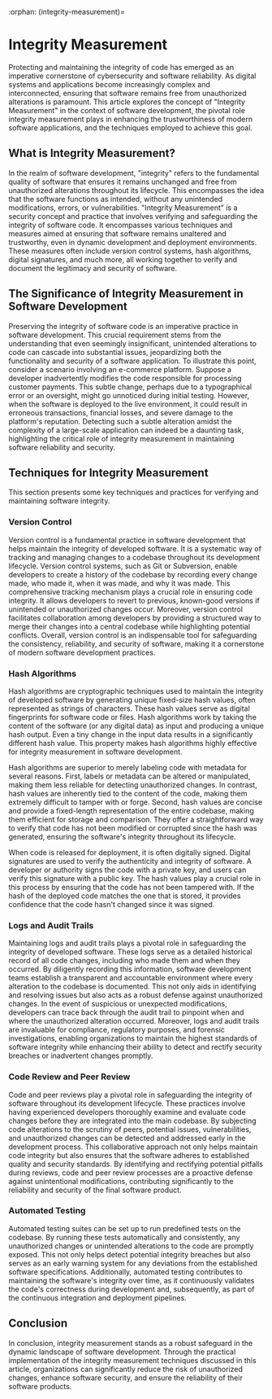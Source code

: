 :orphan:
(integrity-measurement)=

# Integrity Measurement

Protecting and maintaining the integrity of code has emerged as an imperative cornerstone of cybersecurity and software reliability. As digital systems and applications become increasingly complex and interconnected, ensuring that software remains free from unauthorized alterations is paramount. This article explores the concept of "Integrity Measurement" in the context of software development, the pivotal role integrity measurement plays in enhancing the trustworthiness of modern software applications, and the techniques employed to achieve this goal.

## What is Integrity Measurement?

In the realm of software development, "integrity" refers to the fundamental quality of software that ensures it remains unchanged and free from unauthorized alterations throughout its lifecycle. This encompasses the idea that the software functions as intended, without any unintended modifications, errors, or vulnerabilities. "Integrity Measurement" is a security concept and practice that involves verifying and safeguarding the integrity of software code. It encompasses various techniques and measures aimed at ensuring that software remains unaltered and trustworthy, even in dynamic development and deployment environments. These measures often include version control systems, hash algorithms, digital signatures, and much more, all working together to verify and document the legitimacy and security of software. 

## The Significance of Integrity Measurement in Software Development

Preserving the integrity of software code is an imperative practice in software development. This crucial requirement stems from the understanding that even seemingly insignificant, unintended alterations to code can cascade into substantial issues, jeopardizing both the functionality and security of a software application. To illustrate this point, consider a scenario involving an e-commerce platform. Suppose a developer inadvertently modifies the code responsible for processing customer payments. This subtle change, perhaps due to a typographical error or an oversight, might go unnoticed during initial testing. However, when the software is deployed to the live environment, it could result in erroneous transactions, financial losses, and severe damage to the platform's reputation. Detecting such a subtle alteration amidst the complexity of a large-scale application can indeed be a daunting task, highlighting the critical role of integrity measurement in maintaining software reliability and security.

## Techniques for Integrity Measurement

This section presents some key techniques and practices for verifying and maintaining software integrity.

### Version Control

Version control is a fundamental practice in software development that helps maintain the integrity of developed software. It is a systematic way of tracking and managing changes to a codebase throughout its development lifecycle. Version control systems, such as Git or Subversion, enable developers to create a history of the codebase by recording every change made, who made it, when it was made, and why it was made. This comprehensive tracking mechanism plays a crucial role in ensuring code integrity. It allows developers to revert to previous, known-good versions if unintended or unauthorized changes occur. Moreover, version control facilitates collaboration among developers by providing a structured way to merge their changes into a central codebase while highlighting potential conflicts. Overall, version control is an indispensable tool for safeguarding the consistency, reliability, and security of software, making it a cornerstone of modern software development practices.

### Hash Algorithms

Hash algorithms are cryptographic techniques used to maintain the integrity of developed software by generating unique fixed-size hash values, often represented as strings of characters. These hash values serve as digital fingerprints for software code or files. Hash algorithms work by taking the content of the software (or any digital data) as input and producing a unique hash output. Even a tiny change in the input data results in a significantly different hash value. This property makes hash algorithms highly effective for integrity measurement in software development. 

Hash algorithms are superior to merely labeling code with metadata for several reasons. First, labels or metadata can be altered or manipulated, making them less reliable for detecting unauthorized changes. In contrast, hash values are inherently tied to the content of the code, making them extremely difficult to tamper with or forge. Second, hash values are concise and provide a fixed-length representation of the entire codebase, making them efficient for storage and comparison. They offer a straightforward way to verify that code has not been modified or corrupted since the hash was generated, ensuring the software's integrity throughout its lifecycle.

When code is released for deployment, it is often digitally signed. Digital signatures are used to verify the authenticity and integrity of software. A developer or authority signs the code with a private key, and users can verify this signature with a public key. The hash values play a crucial role in this process by ensuring that the code has not been tampered with. If the hash of the deployed code matches the one that is stored, it provides confidence that the code hasn't changed since it was signed.

### Logs and Audit Trails

Maintaining logs and audit trails plays a pivotal role in safeguarding the integrity of developed software. These logs serve as a detailed historical record of all code changes, including who made them and when they occurred. By diligently recording this information, software development teams establish a transparent and accountable environment where every alteration to the codebase is documented. This not only aids in identifying and resolving issues but also acts as a robust defense against unauthorized changes. In the event of suspicious or unexpected modifications, developers can trace back through the audit trail to pinpoint when and where the unauthorized alteration occurred. Moreover, logs and audit trails are invaluable for compliance, regulatory purposes, and forensic investigations, enabling organizations to maintain the highest standards of software integrity while enhancing their ability to detect and rectify security breaches or inadvertent changes promptly.

### Code Review and Peer Review

Code and peer reviews play a pivotal role in safeguarding the integrity of software throughout its development lifecycle. These practices involve having experienced developers thoroughly examine and evaluate code changes before they are integrated into the main codebase. By subjecting code alterations to the scrutiny of peers, potential issues, vulnerabilities, and unauthorized changes can be detected and addressed early in the development process. This collaborative approach not only helps maintain code integrity but also ensures that the software adheres to established quality and security standards. By identifying and rectifying potential pitfalls during reviews, code and peer review processes are a proactive defense against unintentional modifications, contributing significantly to the reliability and security of the final software product.

### Automated Testing

Automated testing suites can be set up to run predefined tests on the codebase. By running these tests automatically and consistently, any unauthorized changes or unintended alterations to the code are promptly exposed. This not only helps detect potential integrity breaches but also serves as an early warning system for any deviations from the established software specifications. Additionally, automated testing contributes to maintaining the software's integrity over time, as it continuously validates the code's correctness during development and, subsequently, as part of the continuous integration and deployment pipelines.

## Conclusion

In conclusion, integrity measurement stands as a robust safeguard in the dynamic landscape of software development. Through the practical implementation of the integrity measurement techniques discussed in this article, organizations can significantly reduce the risk of unauthorized changes, enhance software security, and ensure the reliability of their software products.